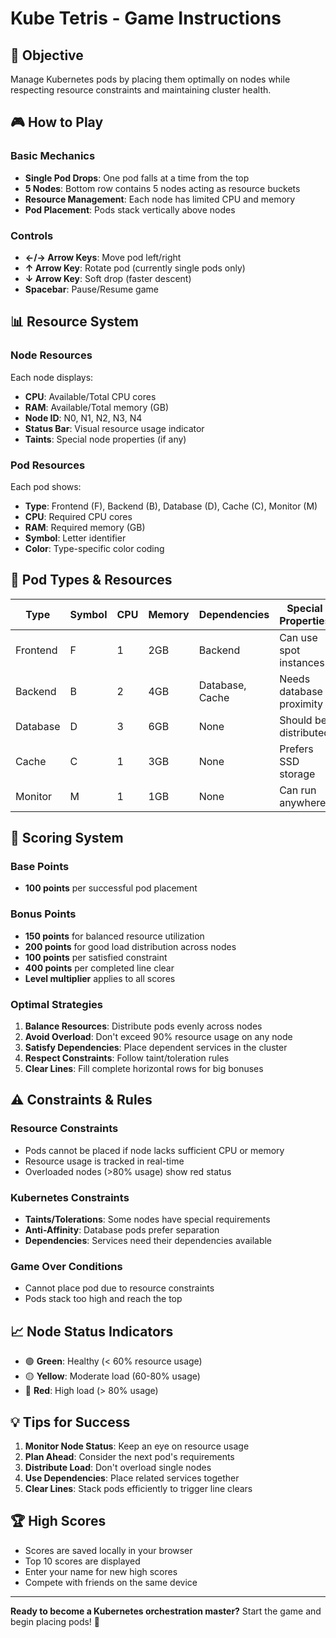 # Kube Tetris - Game Instructions

## 🎯 Objective
Manage Kubernetes pods by placing them optimally on nodes while respecting resource constraints and maintaining cluster health.

## 🎮 How to Play

### Basic Mechanics
- **Single Pod Drops**: One pod falls at a time from the top
- **5 Nodes**: Bottom row contains 5 nodes acting as resource buckets
- **Resource Management**: Each node has limited CPU and memory
- **Pod Placement**: Pods stack vertically above nodes

### Controls
- **←/→ Arrow Keys**: Move pod left/right
- **↑ Arrow Key**: Rotate pod (currently single pods only)
- **↓ Arrow Key**: Soft drop (faster descent)
- **Spacebar**: Pause/Resume game

## 📊 Resource System

### Node Resources
Each node displays:
- **CPU**: Available/Total CPU cores
- **RAM**: Available/Total memory (GB)
- **Node ID**: N0, N1, N2, N3, N4
- **Status Bar**: Visual resource usage indicator
- **Taints**: Special node properties (if any)

### Pod Resources
Each pod shows:
- **Type**: Frontend (F), Backend (B), Database (D), Cache (C), Monitor (M)
- **CPU**: Required CPU cores
- **RAM**: Required memory (GB)
- **Symbol**: Letter identifier
- **Color**: Type-specific color coding

## 🚀 Pod Types & Resources

| Type | Symbol | CPU | Memory | Dependencies | Special Properties |
|------|--------|-----|--------|--------------|-------------------|
| Frontend | F | 1 | 2GB | Backend | Can use spot instances |
| Backend | B | 2 | 4GB | Database, Cache | Needs database proximity |
| Database | D | 3 | 6GB | None | Should be distributed |
| Cache | C | 1 | 3GB | None | Prefers SSD storage |
| Monitor | M | 1 | 1GB | None | Can run anywhere |

## 🎯 Scoring System

### Base Points
- **100 points** per successful pod placement

### Bonus Points
- **150 points** for balanced resource utilization
- **200 points** for good load distribution across nodes
- **100 points** per satisfied constraint
- **400 points** per completed line clear
- **Level multiplier** applies to all scores

### Optimal Strategies
1. **Balance Resources**: Distribute pods evenly across nodes
2. **Avoid Overload**: Don't exceed 90% resource usage on any node
3. **Satisfy Dependencies**: Place dependent services in the cluster
4. **Respect Constraints**: Follow taint/toleration rules
5. **Clear Lines**: Fill complete horizontal rows for big bonuses

## ⚠️ Constraints & Rules

### Resource Constraints
- Pods cannot be placed if node lacks sufficient CPU or memory
- Resource usage is tracked in real-time
- Overloaded nodes (>80% usage) show red status

### Kubernetes Constraints
- **Taints/Tolerations**: Some nodes have special requirements
- **Anti-Affinity**: Database pods prefer separation
- **Dependencies**: Services need their dependencies available

### Game Over Conditions
- Cannot place pod due to resource constraints
- Pods stack too high and reach the top

## 📈 Node Status Indicators

- 🟢 **Green**: Healthy (< 60% resource usage)
- 🟡 **Yellow**: Moderate load (60-80% usage)
- 🔴 **Red**: High load (> 80% usage)

## 💡 Tips for Success

1. **Monitor Node Status**: Keep an eye on resource usage
2. **Plan Ahead**: Consider the next pod's requirements
3. **Distribute Load**: Don't overload single nodes
4. **Use Dependencies**: Place related services together
5. **Clear Lines**: Stack pods efficiently to trigger line clears

## 🏆 High Scores

- Scores are saved locally in your browser
- Top 10 scores are displayed
- Enter your name for new high scores
- Compete with friends on the same device

---

**Ready to become a Kubernetes orchestration master?** 
Start the game and begin placing pods! 🚀
